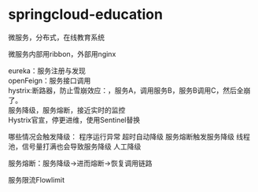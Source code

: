 # springcloud-education
微服务，分布式，在线教育系统

微服务内部用ribbon，外部用nginx

eureka：服务注册与发现  
openFeign：服务接口调用  
hystrix:断路器，防止雪崩效应：，服务A，调用服务B，服务B调用C，然后全崩了。  
服务降级，服务熔断，接近实时的监控  
Hystrix官宣，停更进维，使用Sentinel替换

哪些情况会触发降级：
程序运行异常
超时自动降级
服务熔断触发服务降级
线程池，信号量打满也会导致服务降级
人工降级

服务熔断：服务降级->进而熔断->恢复调用链路

服务限流Flowlimit